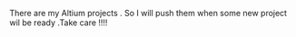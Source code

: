 There are my Altium projects . So I will push them when some new project wil be ready .Take care !!!!
